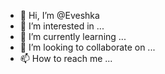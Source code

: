 - 👋 Hi, I’m @Eveshka
- 👀 I’m interested in ...
- 🌱 I’m currently learning ...
- 💞️ I’m looking to collaborate on ...
- 📫 How to reach me ...

<!---
Eveshka/Eveshka is a ✨ special ✨ repository because its `README.md` (this file) appears on your GitHub profile.
You can click the Preview link to take a look at your changes.
--->
